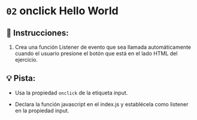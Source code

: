 # `02` onclick Hello World

## 📝 Instrucciones:

1. Crea una función Listener de evento que sea llamada automáticamente cuando el usuario presione el botón que está en el lado HTML del ejercicio.

## 💡 Pista: 

- Usa la propiedad `onclick` de la etiqueta input.

- Declara la función javascript en el index.js y establécela como listener en la propiedad input.
